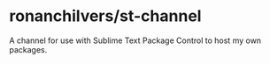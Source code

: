 # ronanchilvers/st-channel

A channel for use with Sublime Text Package Control to host my own packages.
